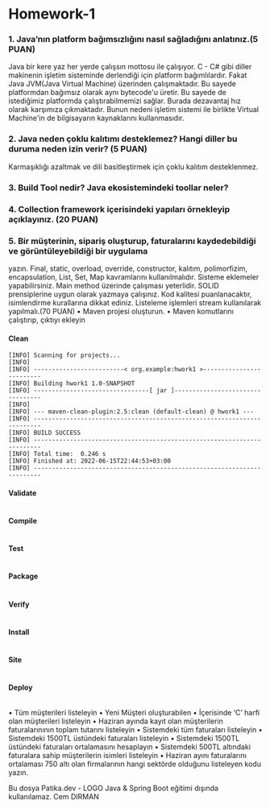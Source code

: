 # Homework-1

### 1. Java’nın platform bağımsızlığını nasıl sağladığını anlatınız.(5 PUAN)

Java bir kere yaz her yerde çalışsın mottosu ile çalışıyor. C - C# gibi diller makinenin işletim 
sisteminde derlendiği için platform bağımlılardır.  Fakat Java JVM(Java Virtual Machine) üzerinden çalışmaktadır. 
Bu sayede platformdan bağımsız olarak aynı bytecode'u üretir. Bu sayede de istediğimiz platformda 
çalıştırabilmemizi sağlar. Burada dezavantaj hız olarak karşımıza çıkmaktadır. Bunun nedeni işletim 
sistemi ile birlikte Virtual Machine'in de bilgisayarın kaynaklarını kullanmasıdır.


### 2. Java neden çoklu kalıtımı desteklemez? Hangi diller bu duruma neden izin verir? (5 PUAN)
Karmaşıklığı azaltmak ve dili basitleştirmek için çoklu kalıtım desteklenmez. 

### 3. Build Tool nedir? Java ekosistemindeki toollar neler?
### 4. Collection framework içerisindeki yapıları örnekleyip açıklayınız. (20 PUAN)
### 5. Bir müşterinin, sipariş oluşturup, faturalarını kaydedebildiği ve görüntüleyebildiği bir uygulama
yazın. Final, static, overload, override, constructor, kalıtım, polimorfizim, encapsulation, List, Set,
Map kavramlarını kullanılmalıdır. Sisteme eklemeler yapabilirsiniz. Main method üzerinde
çalışması yeterlidir. SOLID prensiplerine uygun olarak yazmaya çalışınız. Kod kalitesi
puanlanacaktır, isimlendirme kurallarına dikkat ediniz. Listeleme işlemleri stream kullanılarak
yapılmalı.(70 PUAN)
• Maven projesi oluşturun.
• Maven komutlarını çalıştırıp, çıktıyı ekleyin

#### Clean
````
[INFO] Scanning for projects...
[INFO] 
[INFO] -------------------------< org.example:hwork1 >-------------------------
[INFO] Building hwork1 1.0-SNAPSHOT
[INFO] --------------------------------[ jar ]---------------------------------
[INFO] 
[INFO] --- maven-clean-plugin:2.5:clean (default-clean) @ hwork1 ---
[INFO] ------------------------------------------------------------------------
[INFO] BUILD SUCCESS
[INFO] ------------------------------------------------------------------------
[INFO] Total time:  0.246 s
[INFO] Finished at: 2022-06-15T22:44:53+03:00
[INFO] ------------------------------------------------------------------------
````
#### Validate
````
````
#### Compile
````
````
#### Test
````
````
#### Package
````
````
#### Verify
````
````
#### Install
````
````
#### Site
````
````
#### Deploy
````
````
• Tüm müşterileri listeleyin
• Yeni Müşteri oluşturabilen
• İçerisinde ‘C’ harfi olan müşterileri listeleyin
• Haziran ayında kayıt olan müşterilerin faturalarınının toplam tutarını listeleyin
• Sistemdeki tüm faturaları listeleyin
• Sistemdeki 1500TL üstündeki faturaları listeleyin
• Sistemdeki 1500TL üstündeki faturaları ortalamasını hesaplayın
• Sistemdeki 500TL altındaki faturalara sahip müşterilerin isimleri listeleyin
• Haziran ayını faturalarını ortalaması 750 altı olan firmalarının hangi sektörde olduğunu listeleyen
kodu yazın.

Bu dosya Patika.dev - LOGO Java & Spring Boot eğitimi dışında kullanılamaz.
Cem DIRMAN
